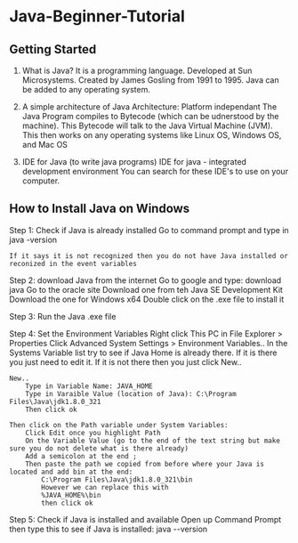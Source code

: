 # Java-Beginner-Tutorial

## Getting Started
1. What is Java?
It is a programming language. Developed at Sun Microsystems. Created by James Gosling from 1991 to 1995.
Java can be added to any operating system.

2. A simple architecture of Java
Architecture: Platform independant
The Java Program compiles to Bytecode (which can be udnerstood by the machine). This Bytecode will talk to the Java Virtual Machine (JVM). This then works on any operating systems like Linux OS, Windows OS, and Mac OS

3. IDE for Java (to write java programs)
IDE for java - integrated development environment
You can search for these IDE's to use on your computer. 

## How to Install Java on Windows

Step 1: Check if Java is already installed
    Go to command prompt and type in
    java -version

    If it says it is not recognized then you do not have Java installed or reconized in the event variables

Step 2: download Java from the internet
    Go to google and type: download java
    Go to the oracle site
    Download one from teh Java SE Development Kit
    Download the one for Windows x64
    Double click on the .exe file to install it

Step 3: Run the Java .exe file

Step 4: Set the Environment Variables
    Right click This PC in File Explorer > Properties
    Click Advanced System Settings > Environment Variables..
    In the Systems Variable list try to see if Java Home is already there. If it is there you just need to edit it. 
    If it is not there then you just click New.. 

    New..
        Type in Variable Name: JAVA_HOME
        Type in Varaible Value (location of Java): C:\Program Files\Java\jdk1.8.0_321
        Then click ok
    
    Then click on the Path variable under System Variables:
        Click Edit once you highlight Path
        On the Variable Value (go to the end of the text string but make sure you do not delete what is there already)
        Add a semicolon at the end ;
        Then paste the path we copied from before where your Java is located and add bin at the end: 
            C:\Program Files\Java\jdk1.8.0_321\bin
            However we can replace this with 
            %JAVA_HOME%\bin
            then click ok
        
Step 5: Check if Java is installed and available
    Open up Command Prompt then type this to see if Java is installed:
    java --version









